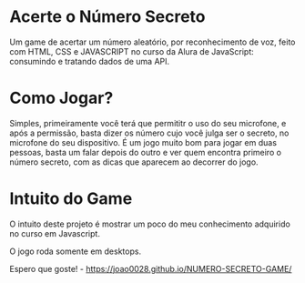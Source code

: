 # Acerte o Número Secreto
Um game de acertar um número aleatório, por reconhecimento de voz, feito com HTML, CSS e JAVASCRIPT no curso da Alura de 
JavaScript: consumindo e tratando dados de uma API.

<h1>Como Jogar?</h1>

Simples, primeiramente você terá que  permititr o uso  do seu microfone, e após a permissão, basta dizer os número cujo você julga ser o secreto, no microfone do seu dispositivo. É um jogo muito bom para jogar em duas pessoas, basta um falar depois do outro e ver quem encontra primeiro o número secreto, com as dicas que aparecem ao decorrer do jogo.

<h1>Intuito do Game</h1>

O intuito deste projeto é mostrar um poco do meu conhecimento adquirido no curso em Javascript.

O jogo roda somente em desktops.

Espero que goste! - https://joao0028.github.io/NUMERO-SECRETO-GAME/

